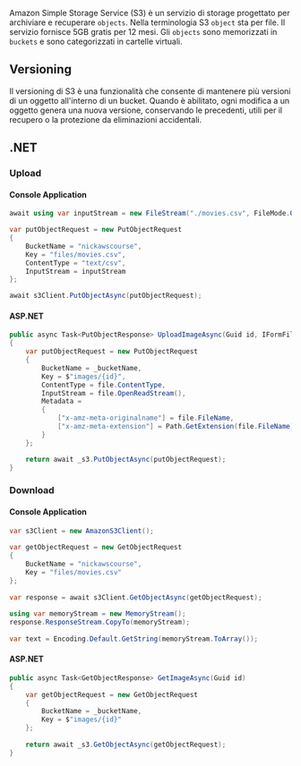 Amazon Simple Storage Service (S3) è un servizio di storage progettato per archiviare e recuperare `objects`. Nella terminologia S3 `object` sta per file. 
Il servizio fornisce 5GB gratis per 12 mesi.
Gli `objects` sono memorizzati in `buckets` e sono categorizzati in cartelle virtuali.

## Versioning
Il versioning di S3 è una funzionalità che consente di mantenere più versioni di un oggetto all'interno di un bucket.
Quando è abilitato, ogni modifica a un oggetto genera una nuova versione, conservando le precedenti, utili per il recupero o la protezione da eliminazioni accidentali.

## .NET

### Upload

#### Console Application
```csharp
await using var inputStream = new FileStream("./movies.csv", FileMode.Open, FileAccess.Read);

var putObjectRequest = new PutObjectRequest
{
    BucketName = "nickawscourse",
    Key = "files/movies.csv",
    ContentType = "text/csv",
    InputStream = inputStream
};

await s3Client.PutObjectAsync(putObjectRequest);
```
#### ASP.NET
```csharp
public async Task<PutObjectResponse> UploadImageAsync(Guid id, IFormFile file)
{
    var putObjectRequest = new PutObjectRequest
    {
        BucketName = _bucketName,
        Key = $"images/{id}",
        ContentType = file.ContentType,
        InputStream = file.OpenReadStream(),
        Metadata =
        {
            ["x-amz-meta-originalname"] = file.FileName,
            ["x-amz-meta-extension"] = Path.GetExtension(file.FileName),
        }
    };

    return await _s3.PutObjectAsync(putObjectRequest);
}
```
### Download

#### Console Application
```csharp
var s3Client = new AmazonS3Client();  
  
var getObjectRequest = new GetObjectRequest  
{  
    BucketName = "nickawscourse",  
    Key = "files/movies.csv"  
};  
  
var response = await s3Client.GetObjectAsync(getObjectRequest);  
  
using var memoryStream = new MemoryStream();  
response.ResponseStream.CopyTo(memoryStream);  
  
var text = Encoding.Default.GetString(memoryStream.ToArray());
```
#### ASP.NET
```csharp
public async Task<GetObjectResponse> GetImageAsync(Guid id)  
{  
    var getObjectRequest = new GetObjectRequest  
    {  
        BucketName = _bucketName,  
        Key = $"images/{id}"  
    };  
  
    return await _s3.GetObjectAsync(getObjectRequest);  
}
```